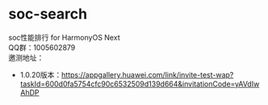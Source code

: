 # soc-search
soc性能排行 for HarmonyOS Next<br>
QQ群：1005602879<br>
邀测地址：<br>
* 1.0.20版本：https://appgallery.huawei.com/link/invite-test-wap?taskId=600d0fa5754cfc90c6532509d139d664&invitationCode=yAVdIwAhDP
